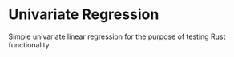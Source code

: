 # Univariate Regression

Simple univariate linear regression for the purpose of testing Rust functionality
